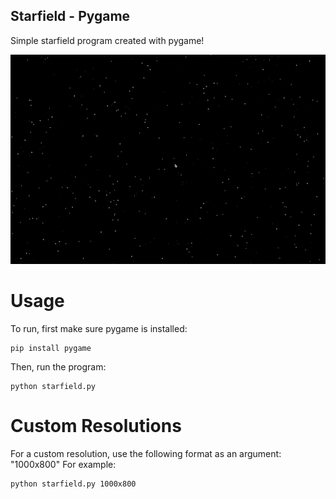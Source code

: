 ## Starfield - Pygame
Simple starfield program created with pygame!

![](https://github.com/brocklyons/Starfield-pygame/blob/main/starfield_example.gif)

# Usage
To run, first make sure pygame is installed:
```
pip install pygame
```

Then, run the program:
```
python starfield.py
```

# Custom Resolutions
For a custom resolution, use the following format as an argument: "1000x800"
For example:
```
python starfield.py 1000x800
```